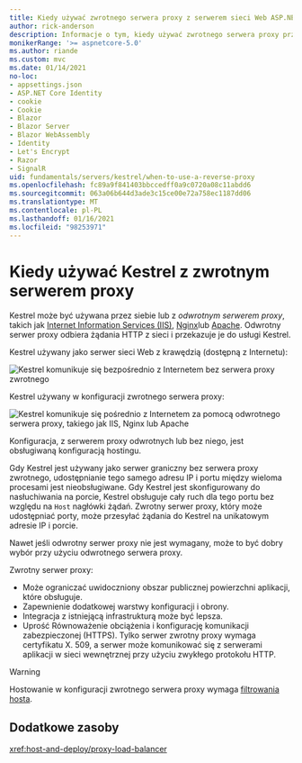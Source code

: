 ```yaml
---
title: Kiedy używać zwrotnego serwera proxy z serwerem sieci Web ASP.NET Core Kestrel
author: rick-anderson
description: Informacje o tym, kiedy używać zwrotnego serwera proxy przed Kestrel, międzyplatformowego serwera sieci Web dla ASP.NET Core.
monikerRange: '>= aspnetcore-5.0'
ms.author: riande
ms.custom: mvc
ms.date: 01/14/2021
no-loc:
- appsettings.json
- ASP.NET Core Identity
- cookie
- Cookie
- Blazor
- Blazor Server
- Blazor WebAssembly
- Identity
- Let's Encrypt
- Razor
- SignalR
uid: fundamentals/servers/kestrel/when-to-use-a-reverse-proxy
ms.openlocfilehash: fc89a9f841403bbccedff0a9c0720a08c11abdd6
ms.sourcegitcommit: 063a06b644d3ade3c15ce00e72a758ec1187dd06
ms.translationtype: MT
ms.contentlocale: pl-PL
ms.lasthandoff: 01/16/2021
ms.locfileid: "98253971"
---
```

# <a name="when-to-use-kestrel-with-a-reverse-proxy"></a>Kiedy używać Kestrel z zwrotnym serwerem proxy

Kestrel może być używana przez siebie lub z *odwrotnym serwerem proxy*, takich jak [Internet Information Services (IIS)](https://www.iis.net/), [Nginx](https://nginx.org)lub [Apache](https://httpd.apache.org/). Odwrotny serwer proxy odbiera żądania HTTP z sieci i przekazuje je do usługi Kestrel.

Kestrel używany jako serwer sieci Web z krawędzią (dostępną z Internetu):

![Kestrel komunikuje się bezpośrednio z Internetem bez serwera proxy zwrotnego](_static/kestrel-to-internet2.png)

Kestrel używany w konfiguracji zwrotnego serwera proxy:

![Kestrel komunikuje się pośrednio z Internetem za pomocą odwrotnego serwera proxy, takiego jak IIS, Nginx lub Apache](_static/kestrel-to-internet.png)

Konfiguracja, z serwerem proxy odwrotnych lub bez niego, jest obsługiwaną konfiguracją hostingu.

Gdy Kestrel jest używany jako serwer graniczny bez serwera proxy zwrotnego, udostępnianie tego samego adresu IP i portu między wieloma procesami jest nieobsługiwane. Gdy Kestrel jest skonfigurowany do nasłuchiwania na porcie, Kestrel obsługuje cały ruch dla tego portu bez względu na `Host` nagłówki żądań. Zwrotny serwer proxy, który może udostępniać porty, może przesyłać żądania do Kestrel na unikatowym adresie IP i porcie.

Nawet jeśli odwrotny serwer proxy nie jest wymagany, może to być dobry wybór przy użyciu odwrotnego serwera proxy.

Zwrotny serwer proxy:

* Może ograniczać uwidoczniony obszar publicznej powierzchni aplikacji, które obsługuje.
* Zapewnienie dodatkowej warstwy konfiguracji i obrony.
* Integracja z istniejącą infrastrukturą może być lepsza.
* Uprość Równoważenie obciążenia i konfigurację komunikacji zabezpieczonej (HTTPS). Tylko serwer zwrotny proxy wymaga certyfikatu X. 509, a serwer może komunikować się z serwerami aplikacji w sieci wewnętrznej przy użyciu zwykłego protokołu HTTP.

> [!WARNING]
> Hostowanie w konfiguracji zwrotnego serwera proxy wymaga [filtrowania hosta](xref:fundamentals/servers/kestrel/host-filtering).

## <a name="additional-resources"></a>Dodatkowe zasoby

<xref:host-and-deploy/proxy-load-balancer>

